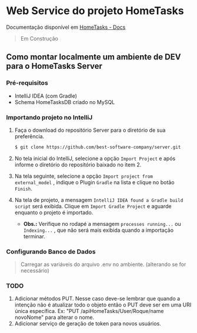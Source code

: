 # Web Service do projeto HomeTasks

Documentação disponível em [HomeTasks - Docs](https://github.com/best-software-company/docs)

> Em Construção

## Como montar localmente um ambiente de DEV para o HomeTasks Server

### Pré-requisitos

* IntelliJ IDEA (com Gradle)
* Schema HomeTasksDB criado no MySQL

### Importando projeto no IntelliJ


1. Faça o download do repositório Server para o diretório de sua preferência.

   ```bash
   $ git clone https://github.com/best-software-company/server.git
   ```

2. No tela inicial do IntelliJ, selecione a opção `Import Project`  e após informe o diretório do repositório baixado no item 2. 

3. Na tela seguinte, selecione a opção `Import project from external_model` , indique o Plugin `Gradle` na lista e clique no botão `Finish`.

4. Na tela de projeto, a mensagem `IntelliJ IDEA found a Gradle build script` será exibida. Clique em `Import Gradle Project` e aguarde enquanto o projeto é importado.

	* **Obs.:** Verifique no rodapé a mensagem `processes running...` ou `Indexing...` , que não será mais exibida quando a importação terminar.  

### Configurando Banco de Dados

> Carregar as variáveis do arquivo .env no ambiente. (alterando se for necessário)

### TODO

1. Adicionar métodos PUT. Nesse caso deve-se lembrar que quando a intenção não é atualizar todo o objeto então o PUT deve ser em uma URI única específica. Ex: "PUT /apiHomeTasks/User/Roque/name novoNome" para alterar o nome.
2. Adicionar serviço de geração de token para novos usuários.
